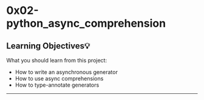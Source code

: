 # 0x02-python_async_comprehension

## Learning Objectives:bulb:
What you should learn from this project:

* How to write an asynchronous generator
* How to use async comprehensions
* How to type-annotate generators

---
